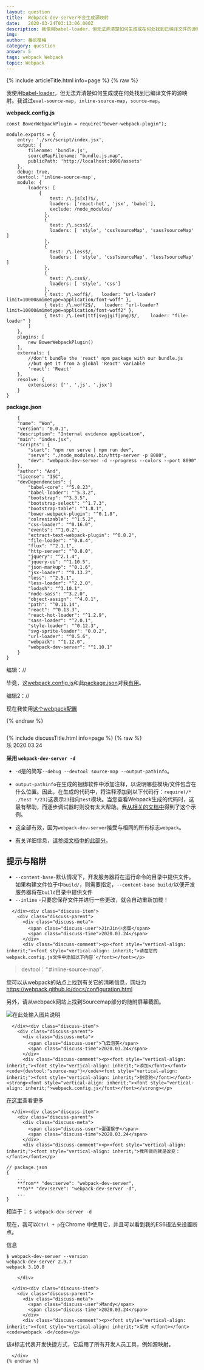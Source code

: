 ```yaml
---
layout: question
title:  Webpack-dev-server不会生成源映射
date:   2020-03-24T03:13:06.000Z
description: 我使用babel-loader，但无法弄清楚如何生成或在何处找到已编译文件的源映射。我试过eval-source-map，inline-source-ma...
img: 
author: 番长樱梅
category: question
answer: 5
tags: webpack Webpack
topic: Webpack
---
```

<div class="article-root">
  <div class="article">
    {% include articleTitle.html info=page %}
    {% raw %}
    <div class="article-content"><p><font style="vertical-align: inherit;"><font style="vertical-align: inherit;">我使用</font></font><a href="https://github.com/babel/babel-loader"><font style="vertical-align: inherit;"><font style="vertical-align: inherit;">babel-loader</font></font></a><font style="vertical-align: inherit;"><font style="vertical-align: inherit;">，但无法弄清楚如何生成或在何处找到已编译文件的源映射。</font><font style="vertical-align: inherit;">我试过</font></font><code>eval-source-map</code><font style="vertical-align: inherit;"><font style="vertical-align: inherit;">，</font></font><code>inline-source-map</code><font style="vertical-align: inherit;"><font style="vertical-align: inherit;">，</font></font><code>source-map</code><font style="vertical-align: inherit;"><font style="vertical-align: inherit;">。</font></font></p>

<p><strong><font style="vertical-align: inherit;"><font style="vertical-align: inherit;">webpack.config.js</font></font></strong></p>

<pre><code>const BowerWebpackPlugin = require("bower-webpack-plugin");<font></font>
<font></font>
module.exports = {<font></font>
    entry: './src/script/index.jsx',<font></font>
    output: {<font></font>
        filename: 'bundle.js',<font></font>
        sourceMapFilename: "bundle.js.map",<font></font>
        publicPath: 'http://localhost:8090/assets'<font></font>
    },<font></font>
    debug: true,<font></font>
    devtool: 'inline-source-map',<font></font>
    module: {<font></font>
        loaders: [<font></font>
            {   <font></font>
                test: /\.js[x]?$/, <font></font>
                loaders: ['react-hot', 'jsx', 'babel'],<font></font>
                exclude: /node_modules/ <font></font>
              },<font></font>
              {<font></font>
                test: /\.scss$/,<font></font>
                loaders: [ 'style', 'css?sourceMap', 'sass?sourceMap' ]<font></font>
              },<font></font>
              {<font></font>
                test: /\.less$/,<font></font>
                loaders: [ 'style', 'css?sourceMap', 'less?sourceMap' ]<font></font>
              },<font></font>
              {<font></font>
                test: /\.css$/,<font></font>
                loaders: [ 'style', 'css']<font></font>
              },<font></font>
              { test: /\.woff$/,   loader: "url-loader?limit=10000&amp;mimetype=application/font-woff" },<font></font>
              { test: /\.woff2$/,   loader: "url-loader?limit=10000&amp;mimetype=application/font-woff2" },<font></font>
              { test: /\.(eot|ttf|svg|gif|png)$/,    loader: "file-loader" }<font></font>
        ]<font></font>
    },<font></font>
    plugins: [<font></font>
        new BowerWebpackPlugin()<font></font>
    ],<font></font>
    externals: {<font></font>
        //don't bundle the 'react' npm package with our bundle.js<font></font>
        //but get it from a global 'React' variable<font></font>
        'react': 'React'<font></font>
    },<font></font>
    resolve: {<font></font>
        extensions: ['', '.js', '.jsx']<font></font>
    }<font></font>
}<font></font>
</code></pre>

<p><strong><font style="vertical-align: inherit;"><font style="vertical-align: inherit;">package.json</font></font></strong></p>

<pre><code>    {<font></font>
    "name": "Won",<font></font>
    "version": "0.0.1",<font></font>
    "description": "Internal evidence application",<font></font>
    "main": "index.jsx",<font></font>
    "scripts": {<font></font>
        "start": "npm run serve | npm run dev",<font></font>
        "serve": "./node_modules/.bin/http-server -p 8080",<font></font>
        "dev": "webpack-dev-server -d --progress --colors --port 8090"<font></font>
    },<font></font>
    "author": "And",<font></font>
    "license": "ISC",<font></font>
    "devDependencies": {<font></font>
        "babel-core": "^5.8.23",<font></font>
        "babel-loader": "^5.3.2",<font></font>
        "bootstrap": "^3.3.5",<font></font>
        "bootstrap-select": "^1.7.3",<font></font>
        "bootstrap-table": "^1.8.1",<font></font>
        "bower-webpack-plugin": "^0.1.8",<font></font>
        "colresizable": "^1.5.2",<font></font>
        "css-loader": "^0.16.0",<font></font>
        "events": "^1.0.2",<font></font>
        "extract-text-webpack-plugin": "^0.8.2",<font></font>
        "file-loader": "^0.8.4",<font></font>
        "flux": "^2.1.1",<font></font>
        "http-server": "^0.8.0",<font></font>
        "jquery": "^2.1.4",<font></font>
        "jquery-ui": "^1.10.5",<font></font>
        "json-markup": "^0.1.6",<font></font>
        "jsx-loader": "^0.13.2",<font></font>
        "less": "^2.5.1",<font></font>
        "less-loader": "^2.2.0",<font></font>
        "lodash": "^3.10.1",<font></font>
        "node-sass": "^3.2.0",<font></font>
        "object-assign": "^4.0.1",<font></font>
        "path": "^0.11.14",<font></font>
        "react": "^0.13.3",<font></font>
        "react-hot-loader": "^1.2.9",<font></font>
        "sass-loader": "^2.0.1",<font></font>
        "style-loader": "^0.12.3",<font></font>
        "svg-sprite-loader": "0.0.2",<font></font>
        "url-loader": "^0.5.6",<font></font>
        "webpack": "^1.12.0",<font></font>
        "webpack-dev-server": "^1.10.1"<font></font>
    }<font></font>
}<font></font>
</code></pre>

<p><font style="vertical-align: inherit;"><font style="vertical-align: inherit;">编辑：// </font></font></p>

<p><font style="vertical-align: inherit;"><font style="vertical-align: inherit;">毕竟，这</font></font><a href="http://pastebin.com/MH7WHGKG"><font style="vertical-align: inherit;"><font style="vertical-align: inherit;">webpack.config.js</font></font></a><font style="vertical-align: inherit;"><font style="vertical-align: inherit;">和此</font></font><a href="http://pastebin.com/HwJCS4R3"><font style="vertical-align: inherit;"><font style="vertical-align: inherit;">package.json</font></font></a><font style="vertical-align: inherit;"><font style="vertical-align: inherit;">对我</font><a href="http://pastebin.com/MH7WHGKG"><font style="vertical-align: inherit;">有用</font></a><font style="vertical-align: inherit;">。</font></font></p>

<p><font style="vertical-align: inherit;"><font style="vertical-align: inherit;">编辑2：//</font></font></p>

<p><font style="vertical-align: inherit;"><font style="vertical-align: inherit;">现在我使用</font></font><a href="http://andrejgajdos.com/setting-up-webpack-for-es6-react-sass-and-bootstrap/"><font style="vertical-align: inherit;"><font style="vertical-align: inherit;">这个webpack配置</font></font></a> </p></div>
    {% endraw %}
  </div>
  <p style="height: 0;width:0;overflow: hidden;"> 第3288篇《Webpack-dev-server不会生成源映射》来自Winter(https://github.com/aiyld/aiyld.github.io)的站点</p>
  <div class="discuss-wrapper">
    {% include discussTitle.html info=page %}
    {% raw %}
    <div class="discuss-item">
        <div class="discuss-parent">
          <div class="discuss-meta">
            <span class="discuss-user">乐</span>
            <span class="discuss-time">2020.03.24</span>
          </div>
          <div class="discuss-comment"><p><strong><font style="vertical-align: inherit;"><font style="vertical-align: inherit;">采用 </font></font><code>webpack-dev-server -d</code></strong></p>

<ul>
<li><code>-d</code><font style="vertical-align: inherit;"><font style="vertical-align: inherit;">是的简写</font></font><code>--debug --devtool source-map --output-pathinfo</code><font style="vertical-align: inherit;"><font style="vertical-align: inherit;">。</font></font></li>
<li><p><code>output-pathinfo</code><font style="vertical-align: inherit;"><font style="vertical-align: inherit;">在生成的捆绑软件中添加注释，以说明哪些模块/文件包含在什么位置。</font><font style="vertical-align: inherit;">因此，在生成的代码中，将注释添加到以下代码行：</font></font><code>require(/* ./test */23)</code><font style="vertical-align: inherit;"><font style="vertical-align: inherit;">这表示</font></font><code>23</code><font style="vertical-align: inherit;"><font style="vertical-align: inherit;">指向</font></font><code>test</code><font style="vertical-align: inherit;"><font style="vertical-align: inherit;">模块。</font><font style="vertical-align: inherit;">当您查看Webpack生成的代码时，这最有帮助，而逐步调试器时则没有太大帮助。</font><font style="vertical-align: inherit;">我</font></font><a href="https://webpack.github.io/docs/configuration.html#output-pathinfo"><font style="vertical-align: inherit;"><font style="vertical-align: inherit;">从相关的文档中</font></font></a><font style="vertical-align: inherit;"><font style="vertical-align: inherit;">得到了这个示例</font><font style="vertical-align: inherit;">。</font></font></p></li>
<li><p><font style="vertical-align: inherit;"><font style="vertical-align: inherit;">这全部有效，因为</font></font><code>webpack-dev-server</code><font style="vertical-align: inherit;"><font style="vertical-align: inherit;">接受与相同的所有标志</font></font><code>webpack</code><font style="vertical-align: inherit;"><font style="vertical-align: inherit;">。</font></font></p></li>
<li><a href="https://webpack.github.io/docs/webpack-dev-server.html#webpack-dev-server-cli"><font style="vertical-align: inherit;"><font style="vertical-align: inherit;">有关</font></font></a><font style="vertical-align: inherit;"><font style="vertical-align: inherit;">详细信息，</font><a href="https://webpack.github.io/docs/webpack-dev-server.html#webpack-dev-server-cli"><font style="vertical-align: inherit;">请参阅文档中的此部分</font></a><font style="vertical-align: inherit;">。</font></font></li>
</ul>

<h2><font style="vertical-align: inherit;"><font style="vertical-align: inherit;">提示与陷阱</font></font></h2>

<ul>
<li><code>--content-base</code><font style="vertical-align: inherit;"><font style="vertical-align: inherit;">-默认情况下，开发服务器将在运行命令的目录中提供文件。如果构建文件位于中</font></font><code>build/</code><font style="vertical-align: inherit;"><font style="vertical-align: inherit;">，则需要指定，</font></font><code>--content-base build/</code><font style="vertical-align: inherit;"><font style="vertical-align: inherit;">以便开发服务器将在</font></font><code>build</code><font style="vertical-align: inherit;"><font style="vertical-align: inherit;">目录中</font><font style="vertical-align: inherit;">提供文件</font></font></li>
<li><code>--inline</code><font style="vertical-align: inherit;"><font style="vertical-align: inherit;"> -只要您保存文件并进行一些更改，就会自动重新加载！</font></font></li>
</ul></div>
        </div>
        
      </div><div class="discuss-item">
        <div class="discuss-parent">
          <div class="discuss-meta">
            <span class="discuss-user">JinJin小卤蛋</span>
            <span class="discuss-time">2020.03.24</span>
          </div>
          <div class="discuss-comment"><p><font style="vertical-align: inherit;"><font style="vertical-align: inherit;">请在您的webpack.config.js文件中添加以下内容`</font></font></p>

<blockquote>
  <p><font style="vertical-align: inherit;"><font style="vertical-align: inherit;">devtool：“＃inline-source-map”，</font></font></p>
</blockquote>

<p><font style="vertical-align: inherit;"><font style="vertical-align: inherit;">您可以从webpack的站点上找到有关它的清晰信息，网址为</font></font><a href="https://webpack.github.io/docs/configuration.html" rel="nofollow noreferrer"><font style="vertical-align: inherit;"><font style="vertical-align: inherit;">https://webpack.github.io/docs/configuration.html</font></font></a> </p>

<p><font style="vertical-align: inherit;"><font style="vertical-align: inherit;">另外，请从webpack网站上找到Sourcemap部分的随附屏幕截图。</font></font></p>

<p><img src="https://i.stack.imgur.com/rJo6d.png" alt="在此处输入图片说明"></p></div>
        </div>
        
      </div><div class="discuss-item">
        <div class="discuss-parent">
          <div class="discuss-meta">
            <span class="discuss-user">飞云泡芙</span>
            <span class="discuss-time">2020.03.24</span>
          </div>
          <div class="discuss-comment"><p><font style="vertical-align: inherit;"><font style="vertical-align: inherit;">添加</font></font><code>{devtool:"source-map"}</code><font style="vertical-align: inherit;"><font style="vertical-align: inherit;">到您的</font></font><strong><font style="vertical-align: inherit;"><font style="vertical-align: inherit;">webpack.config.js</font></font></strong></p>

<p><font style="vertical-align: inherit;"><a href="https://webpack.js.org/configuration/devtool/" rel="nofollow noreferrer"><font style="vertical-align: inherit;">在这里</font></a><font style="vertical-align: inherit;">查看更多</font></font><a href="https://webpack.js.org/configuration/devtool/" rel="nofollow noreferrer"><font style="vertical-align: inherit;"></font></a> </p></div>
        </div>
        
      </div><div class="discuss-item">
        <div class="discuss-parent">
          <div class="discuss-meta">
            <span class="discuss-user">蛋蛋猴子</span>
            <span class="discuss-time">2020.03.24</span>
          </div>
          <div class="discuss-comment"><p><font style="vertical-align: inherit;"><font style="vertical-align: inherit;">我所做的就是改变：</font></font></p>

<pre><code>// package.json<font></font>
{<font></font>
    ...<font></font>
    **from** "dev:serve": "webpack-dev-server",<font></font>
    **to** "dev:serve": "webpack-dev-server -d",<font></font>
    ...<font></font>
}<font></font>
</code></pre>

<p><font style="vertical-align: inherit;"><font style="vertical-align: inherit;">相当于： </font></font><code>$ webpack-dev-server -d</code></p>

<p><font style="vertical-align: inherit;"><font style="vertical-align: inherit;">现在，我可以</font></font><code>Ctrl + p</code><font style="vertical-align: inherit;"><font style="vertical-align: inherit;">在Chrome </font><font style="vertical-align: inherit;">中使用它</font><font style="vertical-align: inherit;">，并且</font><font style="vertical-align: inherit;">可以</font><font style="vertical-align: inherit;">看到我的ES6语法来设置断点。</font></font></p>

<p><font style="vertical-align: inherit;"><font style="vertical-align: inherit;">信息</font></font></p>

<pre><code>$ webpack-dev-server --version<font></font>
webpack-dev-server 2.9.7<font></font>
webpack 3.10.0<font></font>
</code></pre></div>
        </div>
        
      </div><div class="discuss-item">
        <div class="discuss-parent">
          <div class="discuss-meta">
            <span class="discuss-user">Mandy</span>
            <span class="discuss-time">2020.03.24</span>
          </div>
          <div class="discuss-comment"><p><font style="vertical-align: inherit;"><font style="vertical-align: inherit;">采用 </font></font><code>webpack -d</code></p>

<p><font style="vertical-align: inherit;"><font style="vertical-align: inherit;">该</font></font><code>d</code><font style="vertical-align: inherit;"><font style="vertical-align: inherit;">标志代表开发快捷方式，它启用了所有开发人员工具，例如源映射。</font></font></p></div>
        </div>
        
      </div>
    {% endraw %}
  </div>
<div>
